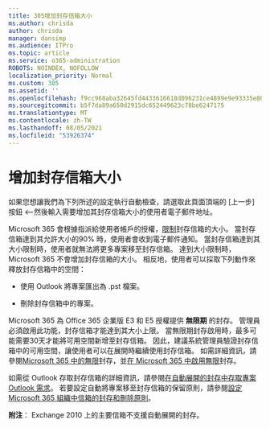 ```yaml
---
title: 305增加封存信箱大小
ms.author: chrisda
author: chrisda
manager: dansimp
ms.audience: ITPro
ms.topic: article
ms.service: o365-administration
ROBOTS: NOINDEX, NOFOLLOW
localization_priority: Normal
ms.custom: 305
ms.assetid: ''
ms.openlocfilehash: f9cc968aba32645fd4433616618d096231ce4899e9e93335e802af5c05524a79
ms.sourcegitcommit: b5f7da89a650d2915dc652449623c78be6247175
ms.translationtype: MT
ms.contentlocale: zh-TW
ms.lasthandoff: 08/05/2021
ms.locfileid: "53926374"
---
```

# <a name="increase-the-archive-mailbox-size"></a>增加封存信箱大小


如果您想讓我們為下列所述的設定執行自動檢查，請選取此頁面頂端的 [上一步] 按鈕 <--然後輸入需要增加其封存信箱大小的使用者電子郵件地址。

Microsoft 365 會根據指派給使用者帳戶的授權，[限制](https://docs.microsoft.com/office365/servicedescriptions/exchange-online-service-description/exchange-online-limits#mailbox-storage-limits)封存信箱的大小。 當封存信箱達到其允許大小的90% 時，使用者會收到電子郵件通知。 當封存信箱達到其大小限制時，使用者就無法將更多專案移至封存信箱。 達到大小限制時，Microsoft 365 不會增加封存信箱的大小。 相反地，使用者可以採取下列動作來釋放封存信箱中的空間：

- 使用 Outlook 將專案匯出為 .pst 檔案。

- 刪除封存信箱中的專案。

Microsoft 365 為 Office 365 企業版 E3 和 E5 授權提供 **無限期** 的封存。 管理員必須啟用此功能，封存信箱才能達到其大小上限。 當無限期封存啟用時，最多可能需要30天才能將可用空間新增至封存信箱。 因此，建議系統管理員驗證封存信箱中的可用空間，讓使用者可以在展開時繼續使用封存信箱。 如需詳細資訊，請參閱[Microsoft 365 中的無限](https://docs.microsoft.com/microsoft-365/compliance/unlimited-archiving)封存，並[在 Microsoft 365 中啟用無限](https://docs.microsoft.com/microsoft-365/compliance/enable-unlimited-archiving)封存。

如需從 Outlook 存取封存信箱的詳細資訊，請參閱[在自動展開的封存中存取專案 Outlook 需求](https://docs.microsoft.com/microsoft-365/compliance/unlimited-archiving#outlook-requirements-for-accessing-items-in-an-auto-expanded-archive)。 若要設定自動將專案移至封存信箱的保留原則，請參閱[設定 Microsoft 365 組織中信箱的封存和刪除原則](https://docs.microsoft.com/microsoft-365/compliance/set-up-an-archive-and-deletion-policy-for-mailboxes)。

**附注**： Exchange 2010 上的主要信箱不支援自動展開的封存。
